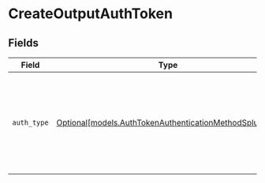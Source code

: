 # CreateOutputAuthToken


## Fields

| Field                                                                                                        | Type                                                                                                         | Required                                                                                                     | Description                                                                                                  |
| ------------------------------------------------------------------------------------------------------------ | ------------------------------------------------------------------------------------------------------------ | ------------------------------------------------------------------------------------------------------------ | ------------------------------------------------------------------------------------------------------------ |
| `auth_type`                                                                                                  | [Optional[models.AuthTokenAuthenticationMethodSplunkLb]](../models/authtokenauthenticationmethodsplunklb.md) | :heavy_minus_sign:                                                                                           | Select Manual to enter an auth token directly, or select Secret to use a text secret to authenticate         |
